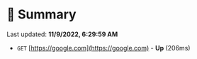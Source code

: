 # 📖 Summary
Last updated: **11/9/2022, 6:29:59 AM**

- `GET` [https://google.com](https://google.com) - **Up** (206ms)
